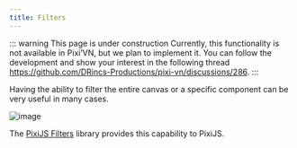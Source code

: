 ```yaml
---
title: Filters
---
```


::: warning This page is under construction
Currently, this functionality is not available in Pixi’VN, but we plan to implement it. You can follow the development and show your interest in the following thread <https://github.com/DRincs-Productions/pixi-vn/discussions/286>.
:::

Having the ability to filter the entire canvas or a specific component can be very useful in many cases.

![image](https://filters.pixijs.download/main/screenshots/shockwave.gif?v=3)

The [PixiJS Filters](https://pixijs.io/filters/docs/) library provides this capability to PixiJS.
